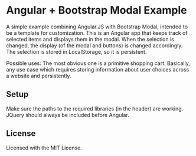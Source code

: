 # Angular + Bootstrap Modal Example
A simple example combining Angular.JS with Bootstrap Modal, intended to be a template for customization. This is an Angular app that keeps track of selected items and displays them in the modal. When the selection is changed, the display (of the modal and buttons) is changed accordingly. The selection is stored in LocalStorage, so it is persistent.

Possible uses: The most obvious one is a primitive shopping cart. Basically, any use case which requires storing information about user choices across a website and persistently.

## Setup
Make sure the paths to the required libraries (in the header) are working. JQuery should always be included before Angular.

## License
Licensed with the MIT License.
